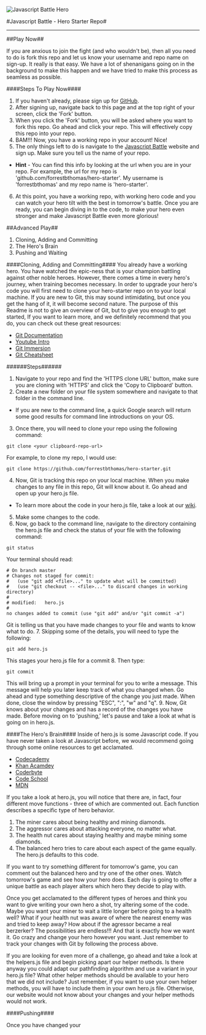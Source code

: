 
![Javascript Battle Hero](http://javascriptbattle.com/img/black-knight.png)

#Javascript Battle - Hero Starter Repo#

---
##Play Now##  

If you are anxious to join the fight (and who wouldn't be), then all you need to do is fork this repo and let us know your username and repo name on sign-up. It really is that easy. We have a lot of shenanigans going on in the background to make this happen and we have tried to make this process as seamless as possible.


####Steps To Play Now####

1. If you haven't already, please sign up for [GitHub](https://github.com/join).
2. After signing up, navigate back to this page and at the top right of your screen, click the 'Fork' button.
3. When you click the 'Fork' button, you will be asked where you want to fork this repo. Go ahead and click your repo. This will effectively copy this repo into your repo.
4. BAM!!! Now, you have a working repo in your account! Nice! 
5. The only things left to do is navigate to the [Javascript Battle](http://javascriptbattle.com/) website and sign up. Make sure you tell us the name of your repo. 
  * **Hint** - You can find this info by looking at the url when you are in your repo. For example, the url for my repo is 'github.com/forrestbthomas/hero-starter'. My username is 'forrestbthomas' and my repo name is 'hero-starter'.
6. At this point, you have a working repo, with working hero code and you can watch your hero tilt with the best in tomorrow's battle. Once you are ready, you can begin diving in to the code, to make your hero even stronger and make Javascript Battle even more glorious!

##Advanced Play##

1. Cloning, Adding and Committing
2. The Hero's Brain
3. Pushing and Waiting

####Cloning, Adding and Committing####
You already have a working hero. You have watched the epic-ness that is your champion battling against other noble heroes. However, there comes a time in every hero's journey, when training becomes necessary.
In order to upgrade your hero's code you will first need to clone your hero-starter repo on to your local machine. If you are new to Git, this may sound intimidating, but once you get the hang of it, it will become second nature. The purpose of this Readme is not to give an overview of Git, but to give you enough to get started, If you want to learn more, and we definitely recommend that you do, you can check out these great resources:
  * [Git Documentation](http://git-scm.com/doc)
  * [Youtube Intro](https://www.youtube.com/watch?v=75_UrC2unv4&feature=youtu.be)
  * [Git Immersion](http://gitimmersion.com/)
  * [Git Cheatsheet](http://www.git-tower.com/blog/git-cheat-sheet-detail/)

######Steps######
1. Navigate to your repo and find the 'HTTPS clone URL' button, make sure you are cloning with 'HTTPS' and click the 'Copy to Clipboard' button.
2. Create a new folder on your file system somewhere and navigate to that folder in the command line.
  * If you are new to the command line, a quick Google search will return some good results for command line introductions on your OS.
3. Once there, you will need to clone your repo using the following command:
```
git clone <your clipboard-repo-url>
```
For example, to clone my repo, I would use:
```
git clone https://github.com/forrestbthomas/hero-starter.git
```
4. Now, Git is tracking this repo on your local machine. When you make changes to any file in this repo, Git will know about it. Go ahead and open up your hero.js file.
  * To learn more about the code in your hero.js file, take a look at our [wiki](www.javascriptbattle.com/wiki). 
5. Make some changes to the code.
6. Now, go back to the command line, navigate to the directory containing the hero.js file and check the status of your file with the following command:
```
git status
```
Your terminal should read:
```
# On branch master
# Changes not staged for commit:
#   (use "git add <file>..." to update what will be committed)
#   (use "git checkout -- <file>..." to discard changes in working directory)
#
# modified:   hero.js
#
no changes added to commit (use "git add" and/or "git commit -a")
```
Git is telling us that you have made changes to your file and wants to know what to do. 
7. Skipping some of the details, you will need to type the following:
```
git add hero.js
```
This stages your hero.js file for a commit
8. Then type:
```
git commit
```
This will bring up a prompt in your terminal for you to write a message. This message will help you later keep track of what you changed when. Go ahead and type something descriptive of the change you just made. When done, close the window by pressing "ESC", ":", "w" and "q".
9. Now, Git knows about your changes and has a record of the changes you have made. Before moving on to 'pushing,' let's pause and take a look at what is going on in hero.js.

####The Hero's Brain####
Inside of hero.js is some Javascript code. If you have never taken a look at Javascript before, we would recommend going through some online resources to get acclamated.
  * [Codecademy](http://www.codecademy.com/)
  * [Khan Acamdey](https://www.khanacademy.org/)
  * [Coderbyte](http://www.coderbyte.com/)
  * [Code School](https://www.codeschool.com/)
  * [MDN](https://developer.mozilla.org/en-US/docs/Web/JavaScript)

If you take a look at hero.js, you will notice that there are, in fact, four different move functions - three of which are commented out. Each function describes a specific type of hero behavior. 

1. The miner cares about being healthy and mining diamonds.
2. The aggressor cares about attacking everyone, no matter what.
3. The health nut cares about staying healthy and maybe mining some diamonds.
4. The balanced hero tries to care about each aspect of the game equally. The hero.js defaults to this code.

If you want to try something different for tomorrow's game, you can comment out the balanced hero and try one of the other ones. Watch tomorrow's game and see how your hero does. Each day is going to offer a unique battle as each player alters which hero they decide to play with.

Once you get acclamated to the different types of heroes and think you want to give writing your own hero a shot, try altering some of the code. Maybe you want your miner to wait a little longer before going to a health well? What if your health nut was aware of where the nearest enemy was and tried to keep away? How about if the agressor became a real berzerker? The possibilities are endless!!! And that is exactly how we want it. Go crazy and change your hero however you want. Just remember to track your changes with Git by following the process above.

If you are looking for even more of a challenge, go ahead and take a look at the helpers.js file and begin picking apart our helper methods. Is there anyway you could adapt our pathfinding algorithm and use a variant in your hero.js file? What other helper methods should be available to your hero that we did not include? Just remember, if you want to use your own helper methods, you will have to include them in your own hero.js file. Otherwise, our website would not know about your changes and your helper methods would not work.

####Pushing####

Once you have changed your 
